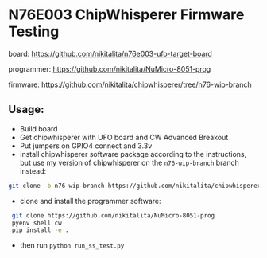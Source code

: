 # N76E003 ChipWhisperer Firmware Testing

board: https://github.com/nikitalita/n76e003-ufo-target-board

programmer: https://github.com/nikitalita/NuMicro-8051-prog

firmware: https://github.com/nikitalita/chipwhisperer/tree/n76-wip-branch

## Usage:
- Build board
- Get chipwhisperer with UFO board and CW Advanced Breakout
- Put jumpers on GPIO4 connect and 3.3v
- install chipwhisperer software package according to the instructions, but use my version of chipwhisperer on the `n76-wip-branch` branch instead:
```bash
git clone -b n76-wip-branch https://github.com/nikitalita/chipwhisperer
```
- clone and install the programmer software:
```bash
 git clone https://github.com/nikitalita/NuMicro-8051-prog
 pyenv shell cw
 pip install -e .
 ```
- then run `python run_ss_test.py`

